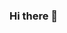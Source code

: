 ### Hi there 👋

<!--
**yopse/yopse** is a ✨ _special_ ✨ repository because its `README.md` (this file) appears on your GitHub profile.


## I am archish, a frontend developer. I am experienced in developing pixel-perfect, fast, and scalable web applications using HTML, CSS, Javascript, and React.
